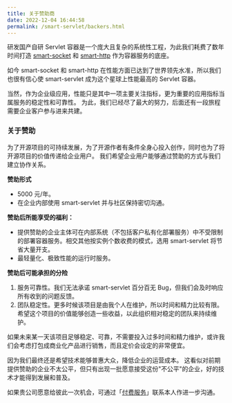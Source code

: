 ```yaml
---
title: 关于赞助商
date: 2022-12-04 16:44:58
permalink: /smart-servlet/backers.html
---
```


研发国产自研 Servlet 容器是一个庞大且复杂的系统性工程，为此我们耗费了数年时间打造 [smart-socket](https://gitee.com/smartboot/smart-socket) 和 [smart-http](https://gitee.com/smartboot/smart-http) 作为容器服务的底座。

如今 smart-socket 和 smart-http 在性能方面已达到了世界领先水准，所以我们也很有信心使 smart-servlet 成为这个星球上性能最高的 Servlet 容器。

当然，作为企业级应用，性能只是其中一项主要关注指标，更为重要的应用指标当属服务的稳定性和可靠性。
为此，我们已经尽了最大的努力，后面还有一段旅程需要企业客户参与进来共建。

### 关于赞助
为了开源项目的可持续发展，为了开源作者有条件全身心投入创作，同时也为了将开源项目的价值传递给企业用户。
我们希望企业用户能够通过赞助的方式与我们建立协作关系。

**赞助形式**
- 5000 元/年。
- 在企业内部使用 smart-servlet 并与社区保持密切沟通。

**赞助后所能享受的福利：**
- 提供赞助的企业主体可在内部系统（不包括客户私有化部署服务）中不受限制的部署容器服务。相交其他按实例个数收费的模式，选用 smart-servlet 将节省大量开支。
- 最轻量化、极致性能的运行时服务。

**赞助后可能承担的分险**
1. 服务可靠性。我们无法承诺 smart-servlet 百分百无 Bug，但我们会及时响应所有收到的问题反馈。
2. 团队稳定性。更多时候该项目是由我个人在维护，所以时间和精力比较有限。希望这个项目的价值能够创造一些收益，以此组织相对稳定的团队来持续维护。

如果未来某一天该项目足够稳定、可靠，不需要投入过多时间和精力维护，或许我们会考虑打包成商业化产品进行销售，而且定价会设定的非常便宜。

因为我们最终还是希望技术能够普惠大众，降低企业的运营成本。
这看似对前期提供赞助的企业不太公平，但只有出现一批愿意接受这份"不公平"的企业，好的技术才能得到发展和普及。

如果贵公司愿意给彼此一次机会，可通过「[付费服务](/service.md)」联系本人作进一步沟通。